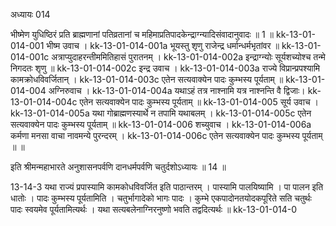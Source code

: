 अध्यायः 014

भीष्मेण युधिष्ठिरं प्रति ब्राह्मणानां पतिव्रतानां च महिमाप्रतिपादकेन्द्राग्न्यादिसंवादानुवादः ॥ 1 ॥
kk-13-01-014-001	भीष्म उवाच ।
kk-13-01-014-001a	भूयस्तु शृणु राजेन्द्र धर्मान्धर्मभृतांवर ॥
kk-13-01-014-001c	अत्राप्युदाहरन्तीममितिहासं पुरातनम् ।
kk-13-01-014-002a	इन्द्राग्न्योः सूर्यशच्योश्च तन्मे निगदतः शृणु ॥
kk-13-01-014-002c	इन्द्र उवाच ।
kk-13-01-014-003a	राज्ये विप्रान्प्रपश्यामि कामक्रोधविवर्जितान् ।
kk-13-01-014-003c	एतेन सत्यवाक्येन पादः कुम्भस्य पूर्यताम् ॥
kk-13-01-014-004	अग्निरुवाच ।
kk-13-01-014-004a	यथाऽहं तत्र नाश्नामि यत्र नाश्नन्ति वै द्विजाः। 
kk-13-01-014-004c	एतेन सत्यवाक्येन पादः कुम्भस्य पूर्यताम् ॥
kk-13-01-014-005	सूर्य उवाच ।
kk-13-01-014-005a	यथा गोब्राह्मणस्यार्थे न तपामि यथाबलम् ।
kk-13-01-014-005c	एतेन सत्यवाक्येन पादः कुम्भस्य पूर्यताम् ॥
kk-13-01-014-006	शच्युवाच ।
kk-13-01-014-006a	कर्मणा मनसा वाचा नावमन्ये पुरन्दरम् ।
kk-13-01-014-006c	एतेन सत्यवाक्येन पादः कुम्भस्य पूर्यताम् ॥ ॥

इति श्रीमन्महाभारते अनुशासनपर्वणि दानधर्मपर्वणि चतुर्दशोऽध्यायः ॥ 14 ॥

13-14-3 यथा राज्यं प्रपास्यामि कामकोधविवर्जित इति पाठान्तरम् । पास्यामि पालयिष्यामि । पा पालन इति धातोः । पादः कुम्भस्य पूर्यतामिति । चतुर्भागादेको भागः पादः । कुम्भे एकपादोनतयोदकपूरिते सति चतुर्थः पादः स्वयमेव पूर्यतामित्यर्थः । यथा सत्यबलेनाग्निरनुष्णो भवति तद्वदित्यर्थः ॥
kk-13-01-014-0	
